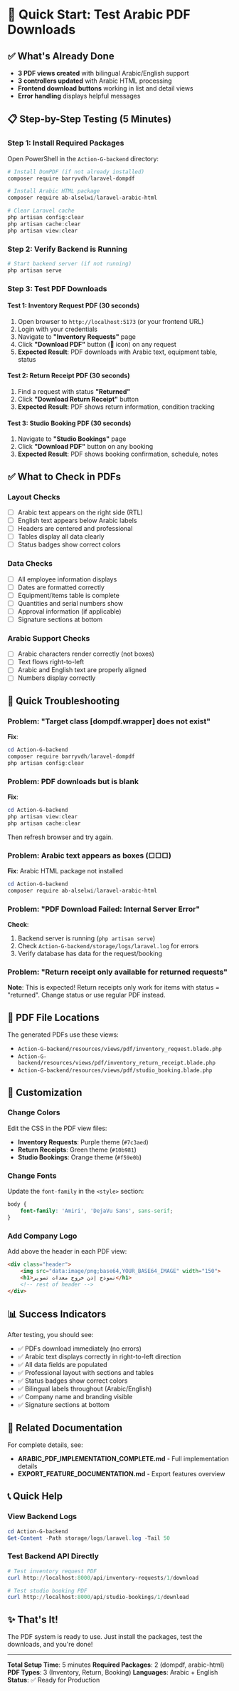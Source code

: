 # 🚀 Quick Start: Test Arabic PDF Downloads

## ✅ What's Already Done
- **3 PDF views created** with bilingual Arabic/English support
- **3 controllers updated** with Arabic HTML processing
- **Frontend download buttons** working in list and detail views
- **Error handling** displays helpful messages

## 📋 Step-by-Step Testing (5 Minutes)

### Step 1: Install Required Packages
Open PowerShell in the `Action-G-backend` directory:

```powershell
# Install DomPDF (if not already installed)
composer require barryvdh/laravel-dompdf

# Install Arabic HTML package
composer require ab-alselwi/laravel-arabic-html

# Clear Laravel cache
php artisan config:clear
php artisan cache:clear
php artisan view:clear
```

### Step 2: Verify Backend is Running
```powershell
# Start backend server (if not running)
php artisan serve
```

### Step 3: Test PDF Downloads

#### Test 1: Inventory Request PDF (30 seconds)
1. Open browser to `http://localhost:5173` (or your frontend URL)
2. Login with your credentials
3. Navigate to **"Inventory Requests"** page
4. Click **"Download PDF"** button (📄 icon) on any request
5. **Expected Result**: PDF downloads with Arabic text, equipment table, status

#### Test 2: Return Receipt PDF (30 seconds)
1. Find a request with status **"Returned"**
2. Click **"Download Return Receipt"** button
3. **Expected Result**: PDF shows return information, condition tracking

#### Test 3: Studio Booking PDF (30 seconds)
1. Navigate to **"Studio Bookings"** page
2. Click **"Download PDF"** button on any booking
3. **Expected Result**: PDF shows booking confirmation, schedule, notes

## ✅ What to Check in PDFs

### Layout Checks
- [ ] Arabic text appears on the right side (RTL)
- [ ] English text appears below Arabic labels
- [ ] Headers are centered and professional
- [ ] Tables display all data clearly
- [ ] Status badges show correct colors

### Data Checks
- [ ] All employee information displays
- [ ] Dates are formatted correctly
- [ ] Equipment/items table is complete
- [ ] Quantities and serial numbers show
- [ ] Approval information (if applicable)
- [ ] Signature sections at bottom

### Arabic Support Checks
- [ ] Arabic characters render correctly (not boxes)
- [ ] Text flows right-to-left
- [ ] Arabic and English text are properly aligned
- [ ] Numbers display correctly

## 🐛 Quick Troubleshooting

### Problem: "Target class [dompdf.wrapper] does not exist"
**Fix**: 
```powershell
cd Action-G-backend
composer require barryvdh/laravel-dompdf
php artisan config:clear
```

### Problem: PDF downloads but is blank
**Fix**:
```powershell
cd Action-G-backend
php artisan view:clear
php artisan cache:clear
```
Then refresh browser and try again.

### Problem: Arabic text appears as boxes (□□□)
**Fix**: Arabic HTML package not installed
```powershell
cd Action-G-backend
composer require ab-alselwi/laravel-arabic-html
```

### Problem: "PDF Download Failed: Internal Server Error"
**Check**:
1. Backend server is running (`php artisan serve`)
2. Check `Action-G-backend/storage/logs/laravel.log` for errors
3. Verify database has data for the request/booking

### Problem: "Return receipt only available for returned requests"
**Note**: This is expected! Return receipts only work for items with status = "returned". Change status or use regular PDF instead.

## 📄 PDF File Locations

The generated PDFs use these views:
- `Action-G-backend/resources/views/pdf/inventory_request.blade.php`
- `Action-G-backend/resources/views/pdf/inventory_return_receipt.blade.php`
- `Action-G-backend/resources/views/pdf/studio_booking.blade.php`

## 🎨 Customization

### Change Colors
Edit the CSS in the PDF view files:
- **Inventory Requests**: Purple theme (`#7c3aed`)
- **Return Receipts**: Green theme (`#10b981`)
- **Studio Bookings**: Orange theme (`#f59e0b`)

### Change Fonts
Update the `font-family` in the `<style>` section:
```css
body {
    font-family: 'Amiri', 'DejaVu Sans', sans-serif;
}
```

### Add Company Logo
Add above the header in each PDF view:
```html
<div class="header">
    <img src="data:image/png;base64,YOUR_BASE64_IMAGE" width="150">
    <h1>نموذج إذن خروج معدات تصوير</h1>
    <!-- rest of header -->
</div>
```

## 📊 Success Indicators

After testing, you should see:
- ✅ PDFs download immediately (no errors)
- ✅ Arabic text displays correctly in right-to-left direction
- ✅ All data fields are populated
- ✅ Professional layout with sections and tables
- ✅ Status badges show correct colors
- ✅ Bilingual labels throughout (Arabic/English)
- ✅ Company name and branding visible
- ✅ Signature sections at bottom

## 🔗 Related Documentation

For complete details, see:
- **ARABIC_PDF_IMPLEMENTATION_COMPLETE.md** - Full implementation details
- **EXPORT_FEATURE_DOCUMENTATION.md** - Export features overview

## 📞 Quick Help

### View Backend Logs
```powershell
cd Action-G-backend
Get-Content -Path storage/logs/laravel.log -Tail 50
```

### Test Backend API Directly
```powershell
# Test inventory request PDF
curl http://localhost:8000/api/inventory-requests/1/download

# Test studio booking PDF
curl http://localhost:8000/api/studio-bookings/1/download
```

## ✨ That's It!

The PDF system is ready to use. Just install the packages, test the downloads, and you're done!

---

**Total Setup Time**: 5 minutes
**Required Packages**: 2 (dompdf, arabic-html)
**PDF Types**: 3 (Inventory, Return, Booking)
**Languages**: Arabic + English
**Status**: ✅ Ready for Production
